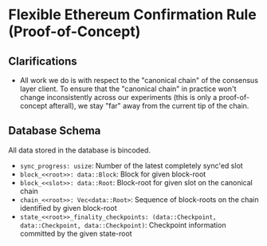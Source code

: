 # Flexible Ethereum Confirmation Rule (Proof-of-Concept)

## Clarifications

- All work we do is with respect to the "canonical chain" of the consensus layer client. To ensure that the "canonical chain" in practice won't change inconsistently across our experiments (this is only a proof-of-concept afterall), we stay "far" away from the current tip of the chain.

## Database Schema

All data stored in the database is bincoded.
- `sync_progress: usize`: Number of the latest completely sync'ed slot
- `block_<<root>>: data::Block`: Block for given block-root
- `block_<<slot>>: data::Root`: Block-root for given slot on the canonical chain
- `chain_<<root>>: Vec<data::Root>`: Sequence of block-roots on the chain identified by given block-root
- `state_<<root>>_finality_checkpoints: (data::Checkpoint, data::Checkpoint, data::Checkpoint)`: Checkpoint information committed by the given state-root
